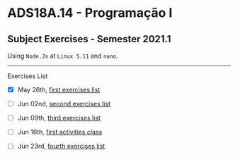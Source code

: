 # ADS18A.14 - Programação I
## Subject Exercises - Semester 2021.1

Using `Node.Js` at `Linux 5.11` and `nano`.

---

Exercises List
- [x] May 26th, [first exercises list](https://github.com/Feolips/ADS18A.14-Programacao-I/tree/main/2021.05.26%20Lista%20de%20Exerc%C3%ADcios%2001%20-%20Estruturas%20de%20Controle%20e%20de%20Decis%C3%A3o)
- [ ] Jun 02nd, [second exercises list](https://github.com/Feolips/ADS18A.14-Programacao-I/tree/main/2021.06.02%20Lista%20de%20Exerc%C3%ADcios%2002%20-%20Estruturas%20de%20Repeti%C3%A7%C3%A3o)
- [ ] Jun 09th, [third exercises list](https://github.com/Feolips/ADS18A.14-Programacao-I/tree/main/2021.06.09%20Lista%20de%20Exerc%C3%ADcio%2003%20-%20Arrays)
- [ ] Jun 16th, [first activities class](https://github.com/Feolips/ADS18A.14-Programacao-I/tree/main/2021.06.16%20Atividade%2001%20%2B%20Aula)
- [ ] Jun 23rd, [fourth exercises list](https://github.com/Feolips/ADS18A.14-Programacao-I/tree/main/2021.06.23%20Lista%20de%20Exerc%C3%ADcios%2004%20-%20Fun%C3%A7%C3%B5es)


